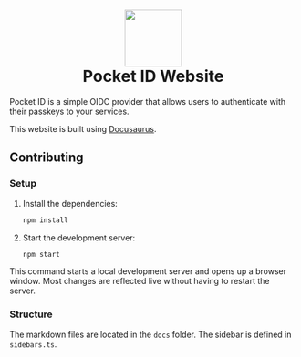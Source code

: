 # <div align="center"><img  src="https://github.com/user-attachments/assets/4ceb2708-9f29-4694-b797-be833efce17d" width="100"/> </br>Pocket ID Website</div>

Pocket ID is a simple OIDC provider that allows users to authenticate with their passkeys to your services.

This website is built using [Docusaurus](https://docusaurus.io/).

## Contributing

### Setup

1. Install the dependencies:
   ```bash
   npm install
   ```
2. Start the development server:
   ```bash
   npm start
   ```

This command starts a local development server and opens up a browser window. Most changes are reflected live without having to restart the server.

### Structure
The markdown files are located in the `docs` folder. The sidebar is defined in `sidebars.ts`.
